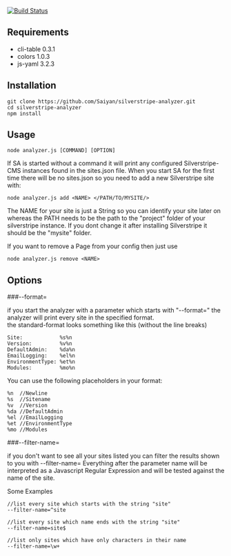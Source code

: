 [![Build Status](https://travis-ci.org/Saiyan/silverstripe-analyzer.svg?branch=master)](https://travis-ci.org/Saiyan/silverstripe-analyzer)

## Requirements

- cli-table 0.3.1
- colors 1.0.3
- js-yaml 3.2.3


## Installation

```
git clone https://github.com/Saiyan/silverstripe-analyzer.git
cd silverstripe-analyzer
npm install
```

## Usage
```
node analyzer.js [COMMAND] [OPTION]
```

If SA is started without a command it will print any configured Silverstripe-CMS instances found in the sites.json file.
When you start SA for the first time there will be no sites.json so you need to add a new Silverstripe site with:

```
node analyzer.js add <NAME> </PATH/TO/MYSITE/>
```

The NAME for your site is just a String so you can identify your site later on whereas the PATH needs to be the path to the "project" folder of your silverstripe instance.
If you dont change it after installing Silverstripe it should be the "mysite" folder.

If you want to remove a Page from your config then just use

```
node analyzer.js remove <NAME>
```

## Options
###--format=

if you start the analyzer with a parameter which starts with "--format=" the analyzer will print every site in the specified format.  
the standard-format looks something like this (without the line breaks) 

```
Site:            %s%n
Version:         %v%n
DefaultAdmin:    %da%n
EmailLogging:    %el%n
EnvironmentType: %et%n
Modules:         %mo%n
```

You can use the following placeholders in your format:
```
%n  //Newline
%s  //Sitename
%v  //Version
%da //DefaultAdmin
%el //EmailLogging
%et //EnvironmentType
%mo //Modules
```

###--filter-name=

if you don't want to see all your sites listed you can filter the results shown to you with --filter-name=
Everything after the parameter name will be interpreted as a Javascript Regular Expression and will be tested against the name of the site.
 
Some Examples
```
//list every site which starts with the string "site"
--filter-name=^site

//list every site which name ends with the string "site"
--filter-name=site$

//list only sites which have only characters in their name  
--filter-name=\w+
```